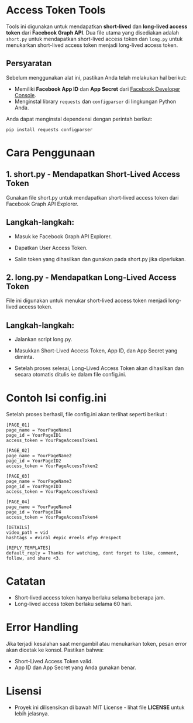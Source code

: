 # Access Token Tools

Tools ini digunakan untuk mendapatkan **short-lived** dan **long-lived access token** dari **Facebook Graph API**. Dua file utama yang disediakan adalah `short.py` untuk mendapatkan short-lived access token dan `long.py` untuk menukarkan short-lived access token menjadi long-lived access token.

## Persyaratan

Sebelum menggunakan alat ini, pastikan Anda telah melakukan hal berikut:

- Memiliki **Facebook App ID** dan **App Secret** dari [Facebook Developer Console](https://developers.facebook.com/).
- Menginstal library `requests` dan `configparser` di lingkungan Python Anda.

Anda dapat menginstal dependensi dengan perintah berikut:

```
pip install requests configparser
```

# Cara Penggunaan
## 1. short.py - Mendapatkan Short-Lived Access Token
Gunakan file short.py untuk mendapatkan short-lived access token dari Facebook Graph API Explorer.

## Langkah-langkah:

- Masuk ke Facebook Graph API Explorer.

- Dapatkan User Access Token.

- Salin token yang dihasilkan dan gunakan pada short.py jika diperlukan.

## 2. long.py - Mendapatkan Long-Lived Access Token
File ini digunakan untuk menukar short-lived access token menjadi long-lived access token.

## Langkah-langkah:

- Jalankan script long.py.

- Masukkan Short-Lived Access Token, App ID, dan App Secret yang diminta.

- Setelah proses selesai, Long-Lived Access Token akan dihasilkan dan secara otomatis ditulis ke dalam file config.ini.

# Contoh Isi config.ini

Setelah proses berhasil, file config.ini akan terlihat seperti berikut :
```
[PAGE_01]
page_name = YourPageName1
page_id = YourPageID1
access_token = YourPageAccessToken1

[PAGE_02]
page_name = YourPageName2
page_id = YourPageID2
access_token = YourPageAccessToken2

[PAGE_03]
page_name = YourPageName3
page_id = YourPageID3
access_token = YourPageAccessToken3

[PAGE_04]
page_name = YourPageName4
page_id = YourPageID4
access_token = YourPageAccessToken4

[DETAILS]
video_path = vid
hashtags = #viral #epic #reels #fyp #respect

[REPLY_TEMPLATES]
default_reply = Thanks for watching, dont forget to like, comment, follow, and share <3.
```

# Catatan

- Short-lived access token hanya berlaku selama beberapa jam.
- Long-lived access token berlaku selama 60 hari.

# Error Handling

Jika terjadi kesalahan saat mengambil atau menukarkan token, pesan error akan dicetak ke konsol. Pastikan bahwa:

- Short-Lived Access Token valid.
- App ID dan App Secret yang Anda gunakan benar.

# Lisensi

- Proyek ini dilisensikan di bawah MIT License - lihat file **LICENSE** untuk lebih jelasnya.
